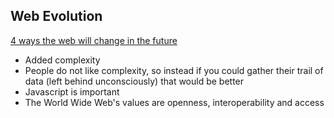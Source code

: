 ## Web Evolution

[4 ways the web will change in the future](http://www.creativebloq.com/netmag/4-ways-web-will-change-future-51514665?page=1)
* Added complexity
*  People do not like complexity, so instead if you could gather their trail of data (left behind unconsciously) that would be better
* Javascript is important
*  The World Wide Web's values are openness, interoperability and access
